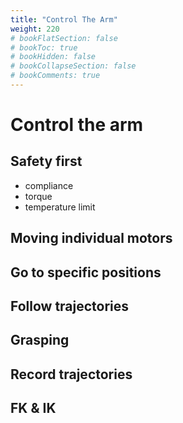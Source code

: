 ```yaml
---
title: "Control The Arm"
weight: 220
# bookFlatSection: false
# bookToc: true
# bookHidden: false
# bookCollapseSection: false
# bookComments: true
---
```


# Control the arm

## Safety first

* compliance
* torque
* temperature limit

## Moving individual motors

## Go to specific positions

## Follow trajectories

## Grasping

## Record trajectories

## FK & IK